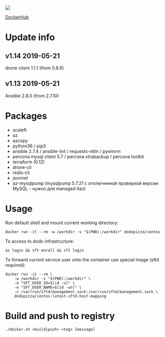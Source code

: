 ![](https://img.shields.io/docker/automated/dodopizza/centos.svg)

[DockerHub](https://hub.docker.com/r/dodopizza/centos)

# Update info

## v1.14 2019-05-21
drone client 1.1.1 (from 0.8.6)

## v1.13 2019-05-21
Ansible 2.8.0 (from 2.7.10)


# Packages

* scaleft
* az
* azcopy
* python36 / pip3
* ansible 2.7.4 / ansible-lint / requests-ntlm / pywinrm
* percona mysql client 5.7 / percona xtrabackup / percona toolkit
* terraform (0.12)
* drone-cli
* redis-cli
* jsonnet
* az-mysqlpump (mysqlpump 5.7.21 с отключенной проверкой версии MySQL - нужно для managed баз)

# Usage

Run default shell and mount current working directory:
```
docker run -it --rm -w /workdir -v "$(PWD):/workdir" dodopizza/centos
```

To access to dodo infrastructure:
```
az login && sft enroll && sft login
```

To forward current service user onto the container use special image (sftd required):
```
docker run -it --rm \
    -w /workdir -v "$(PWD):/workdir" \
    -e "SFT_USER_ID=$(id -u)" \
    -e "SFT_USER_NAME=$(id -un)" \
    -v /var/run/sftd/management.sock:/var/run/sftd/management.sock \
    dodopizza/centos:latest-sftd-host-mapping
```


# Build and push to registry

```
./docker.sh <build|push> <tag> [message]
```